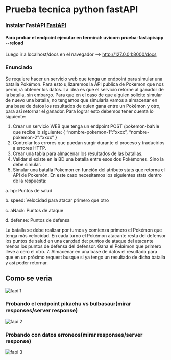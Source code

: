 # Prueba tecnica python fastAPI

### Instalar FastAPI [FastAPI](https://fastapi.tiangolo.com/es/tutorial/ "FastAPI")

#### Para probar el endpoint ejecutar en terminal: uvicorn prueba-fastapi:app --reload

Luego ir a localhost/docs en el navegador --> http://127.0.0.1:8000/docs

### Enunciado

Se requiere hacer un servicio web que tenga un endpoint para simular una batalla Pokémon. Para esto
u;lizaremos la API publica de Pokemon que nos permi;rá obtener los datos. La idea es que el servicio
retorne al ganador de la batalla, sin embargo. Para que en el caso de que alguien solicite simular de
nuevo una batalla, no tengamos que simularla vamos a almacenar en una base de datos los resultados
de quien gana entre un Pokémon y otro, para así retornar el ganador.
Para lograr esto debemos tener cuenta lo siguiente:
1. Crear un servicio WEB que tenga un endpoint POST /pokemon-baNle que reciba lo siguiente:
{
“nombre-pokemon-1”:”xxxx”,
“nombre-pokemon-2”:”xxxx”
}
2. Controlar los errores que puedan surgir durante el proceso y traducirlos a errores HTTP.
3. Crear una tabla para almacenar los resultados de las batallas.
4. Validar si existe en la BD una batalla entre esos dos Pokémones. Sino la debe simular.
5. Simular una batalla Pokemon en función del atributo stats que retorna el API de Pokemón. En
este caso necesitamos los siguientes stats dentro de la respuesta:

a. hp: Puntos de salud

b. speed: Velocidad para atacar primero que otro

c. aNack: Puntos de ataque

d. defense: Puntos de defensa

La batalla se debe realizar por turnos y comienza primero el Pokémon que tenga más velocidad.
En cada turno el Pokémon atacante resta del defensor los puntos de salud en una can;dad de:
puntos de ataque del atacante menos los puntos de defensa del defensor. Gana el Pokémon que
primero lleve a cero el otro.
7. Almacenar en una base de datos el resultado para que en un próximo request busque si ya tengo
un resultado de dicha batalla y así poder retornar.

## Como se veria
![fapi 1](https://github.com/JuanFTamayo/Prueba-python-fastAPI/assets/88947668/44a18415-4eae-4e9a-8e39-842fc7f7fc99)
### Probando el endpoint pikachu vs bulbasaur(mirar responses/server response)
![fapi 2](https://github.com/JuanFTamayo/Prueba-python-fastAPI/assets/88947668/c3ce4303-0a4f-45b8-9d9f-56f42c153447)
### Probando con datos erroneos(mirar responses/server response)
![fapi 3](https://github.com/JuanFTamayo/Prueba-python-fastAPI/assets/88947668/fdae33a8-8d0d-4afc-af9e-f13265d7eb61)

